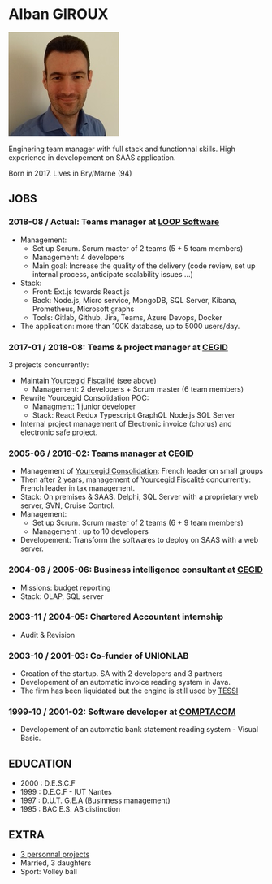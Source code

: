 # Alban GIROUX

![photo](photo.jpg)

Enginering team manager with full stack and functionnal skills.
High experience in developement on SAAS application.

Born in 2017. Lives in Bry/Marne (94)

## JOBS

### 2018-08 / Actual: Teams manager at [LOOP Software](https://www.loopsoftware.fr/)

* Management: 
    - Set up Scrum. Scrum master of 2 teams (5 + 5 team members)
    - Management: 4 developers
    - Main goal: Increase the quality of the delivery (code review, set up internal process, anticipate scalability issues ...)
* Stack:
    - Front: Ext.js towards React.js
    - Back: Node.js, Micro service, MongoDB, SQL Server, Kibana, Prometheus, Microsoft graphs
    - Tools: Gitlab, Github, Jira, Teams, Azure Devops, Docker
* The application: more than 100K database, up to 5000 users/day.

### 2017-01 / 2018-08: Teams & project manager at [CEGID](https://www.cegid.com/fr/)

3 projects concurrently:
* Maintain [Yourcegid Fiscalité](https://www.cegid.com/fr/produits/yc-fiscalite/) (see above)
    - Management: 2 developers + Scrum master (6 team members)
* Rewrite Yourcegid Consolidation POC:
    - Managment: 1 junior developer
    - Stack: React Redux Typescript GraphQL Node.js SQL Server
* Internal project management of Electronic invoice (chorus) and electronic safe project.  

### 2005-06 / 2016-02: Teams manager at [CEGID](https://www.cegid.com/fr/)

* Management of [Yourcegid Consolidation](https://www.cegid.com/fr/produits/yc-conso/): French leader on small groups
* Then after 2 years, management of [Yourcegid Fiscalité](https://www.cegid.com/fr/produits/yc-fiscalite/) concurrently: French leader in tax management.
* Stack: On premises & SAAS. Delphi, SQL Server with a proprietary web server, SVN, Cruise Control. 
* Management:
    - Set up Scrum. Scrum master of 2 teams (6 + 9 team members)
    - Management : up to 10 developers
* Developement: Transform the softwares to deploy on SAAS with a web server.

### 2004-06 / 2005-06: Business intelligence consultant at [CEGID](https://www.cegid.com/fr/)

* Missions: budget reporting
* Stack: OLAP, SQL server

### 2003-11 / 2004-05: Chartered Accountant internship

* Audit & Revision

### 2003-10 / 2001-03: Co-funder of UNIONLAB

* Creation of the startup. SA with 2 developers and 3 partners
* Developement of an automatic invoice reading system in Java.
* The firm has been liquidated but the engine is still used by [TESSI](https://www.tessi.eu/fr/solution/services/digitalisation-des-processus-documentaires/paiement/dematerialisation-des-factures-fournisseurs-et-processus-procure-to-pay/)

### 1999-10 / 2001-02: Software developer at [COMPTACOM](http://www.compta.com)

* Developement of an automatic bank statement reading system - Visual Basic.

## EDUCATION

* 2000 : D.E.S.C.F 
* 1999 : D.E.C.F - IUT Nantes
* 1997 : D.U.T. G.E.A (Businness management)
* 1995 : BAC E.S. AB distinction

## EXTRA

* [3 personnal projects](https://github.com/albangiroux/home)
* Married, 3 daughters
* Sport: Volley ball



